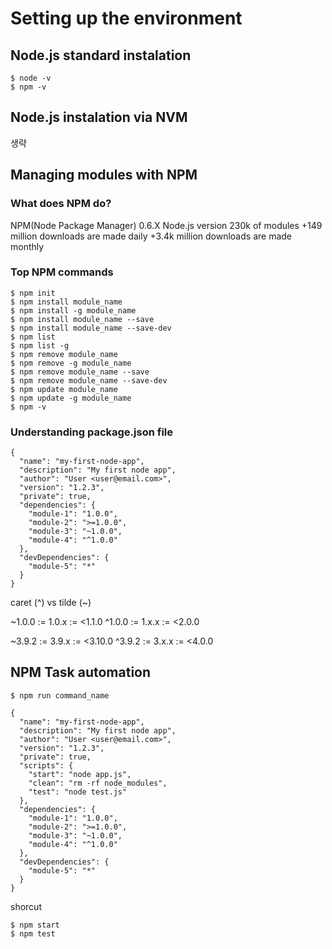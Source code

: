 # Setting up the environment

## Node.js standard instalation

```
$ node -v
$ npm -v
```

## Node.js instalation via NVM
생략

## Managing modules with NPM

### What does NPM do?
NPM(Node Package Manager)
0.6.X Node.js version
230k of modules
+149 million downloads are made daily
+3.4k million downloads are made monthly

### Top NPM commands
```
$ npm init
$ npm install module_name
$ npm install -g module_name
$ npm install module_name --save
$ npm install module_name --save-dev
$ npm list
$ npm list -g
$ npm remove module_name
$ npm remove -g module_name
$ npm remove module_name --save
$ npm remove module_name --save-dev
$ npm update module_name
$ npm update -g module_name
$ npm -v
```

### Understanding package.json file
```
{
  "name": "my-first-node-app",
  "description": "My first node app",
  "author": "User <user@email.com>",
  "version": "1.2.3",
  "private": true,
  "dependencies": {
    "module-1": "1.0.0",
    "module-2": ">=1.0.0",
    "module-3": "~1.0.0",
    "module-4": "^1.0.0"
  },
  "devDependencies": {
    "module-5": "*"
  }
}
```

caret (^) vs tilde (~)

~1.0.0 := 1.0.x := <1.1.0
^1.0.0 := 1.x.x := <2.0.0

~3.9.2 := 3.9.x := <3.10.0
^3.9.2 := 3.x.x := <4.0.0

## NPM Task automation
```
$ npm run command_name
```

```
{
  "name": "my-first-node-app",
  "description": "My first node app",
  "author": "User <user@email.com>",
  "version": "1.2.3",
  "private": true,
  "scripts": {
    "start": "node app.js",
    "clean": "rm -rf node_modules",
    "test": "node test.js"
  },
  "dependencies": {
    "module-1": "1.0.0",
    "module-2": ">=1.0.0",
    "module-3": "~1.0.0",
    "module-4": "^1.0.0"
  },
  "devDependencies": {
    "module-5": "*"
  }
}
```

shorcut
```
$ npm start
$ npm test
```

